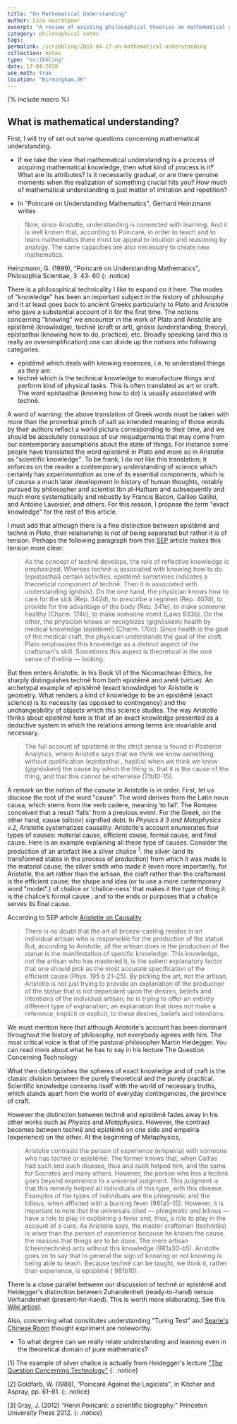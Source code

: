 ```yaml
---
title: "On Mathematical Understanding"
author: Sina Hazratpour
excerpt: "A review of existing philosophical theories on mathematical understanding"
category: philosophical notes
tags: 
permalink: /scribbling/2018-04-17-on-mathematical-understanding
collection: notes
type: "scribbling"
date: 17-04-2018
use_math: true
location: "Birmingham,UK"
---
```



{% include macro %}



## What is mathematical understanding? 

First, I will try of set out some questions concerning mathematical understanding. 

 + If we take the view that mathematical understanding is a process of acquiring mathematical knowledge, then what kind of process is it? What are its attributes? Is it necessarily gradual, or are there genuine moments when the realization of something crucial hits you? How much of mathematical understanding is just matter of imitation and repetition?         

 + In <q>Poincaré on Understanding Mathematics</q>, Gerhard Heinzmann writes  
  > Now, since Aristotle, understanding is connected with learning. And it is well known that,
according to Poincaré, in order to teach and to learn mathematics there must be appeal to
intuition and reasoning by analogy. The same capacities are also necessary to create new mathematics.
 
  Heinzmann, G. (1999), <q>Poincaré on Understanding Mathematics</q>, Philosophia Scientiae, 3: 43‐ 60 
<a href="http://www.numdam.org/item/PHSC_1998-1999__3_2_43_0" target="_blank"> <i class="fa fa-external-link" aria-hidden="true"></i></a>
{: .notice}
 
 There is a philosophical technicality I like to expand on it here. The modes of "knowledge" has been an important subject in the history of philosophy and it at least goes back to ancient Greeks particularly to Plato and Aristotle who gave a substantial account of it for the first time. The notions concerning "knowing" we encounter in the work of Plato and Aristotle are epistêmê (knowledge), technê (craft or art), gnôsis (understanding, theory), epistasthai (knowing how to do, practice), etc. Broadly speaking (and this is really an oversimplification) one can divide up the notions into following categories.  
 
  * epistêmê which deals with knowing essences, i.e. to understand things as they are.
  * technê which is the technical knowledge to manufacture things and perform kind of physical tasks. This is often translated as art or craft. The word epistasthai (knowing how to do) is usually associated with technê. 
 
 A word of warning: the above translation of Greek words must be taken with more than the proverbial pinch of salt as intended meaning of those words by their authors reflect a world picture corresponding to their time, and we should be absolutely conscious of our misjudgements that may come from our contemporary assumptions about the state of things. For instance some people have translated the word epistêmê in Plato and more so in Aristotle as <q>scientific knowledge</q>. To be frank, I do not like this translation; it enforces on the reader a contemporary understanding of science which certainly has _experimentation_ as one of its essential components, which is of course a much later development in history of human thoughts, notably pursued by philosopher and scientist Ibn al-Hatham and subsequently and much more systematically and robustly by Francis Bacon, Galileo Galilei, and Antoine Lavoisier, and others. For this reason, I propose the term "exact knowledge" for the rest of this article.        
 
  I must add that although there is a fine distinction between epistêmê and technê in Plato, their relationship is not of being separated but rather it is of tension. Perhaps the following paragraph from this [SEP](https://plato.stanford.edu/entries/episteme-techne/) article makes this tension more clear: 
  
  >As the concept of technê develops, the role of reflective knowledge is emphasized. Whereas technê is associated with knowing how to do (epistasthai) certain activities, epistêmê sometimes indicates a theoretical component of technê. Then it is associated with understanding (gnôsis). On the one hand, the physician knows how to care for the sick (Rep. 342d), to prescribe a regimen (Rep. 407d), to provide for the advantage of the body (Rep. 341e), to make someone healthy (Charm. 174c), to make someone vomit (Laws 933b). On the other, the physician knows or recognizes (gignôskein) health by medical knowledge (epistêmê) (Charm. 170c). Since health is the goal of the medical craft, the physician understands the goal of the craft. Plato emphasizes this knowledge as a distinct aspect of the craftsman's skill. Sometimes this aspect is theoretical in the root sense of theôria — looking.
 
 But then enters Aristotle. In his Book VI of the Nicomachean Ethics, he sharply distinguishes technê from both epistêmê and aretê (virtue). An archetypal example of epistêmê (exact knowledge) for Aristotle is geometry.  What renders a kind of knowledge to be an epistêmê (exact science) is its necessity (as opposed to contingency) and the unchangeability of objects which this science studies. The way Aristotle thinks about epistêmê here is that of an exact knowledge presented as a deductive system in which the relations among terms are invariable and necessary. 
 
 >The full account of epistêmê in the strict sense is found in Posterior Analytics, where Aristotle says that we think we know something without qualification (epistasthai…haplôs) when we think we know (gignôskein) the cause by which the thing is, that it is the cause of the thing, and that this cannot be otherwise (71b10-15).
 
A remark on the notion of the _casuse_ in Aristotle is in order. First, let us disclose the root of the word "cause".  The word derives from the Latin noun causa, which stems from the verb cadere, meaning ‘to fall’. The Romans conceived that a result ‘falls’ from a previous event. For the Greek, on the other hand, cause (αἴτιον) signified debt.  In _Physics II 3 and Metaphysics v.2_, Aristotle systematizes causality. Aristotle's account enumerates four types of causes: material cause, efficient cause, formal cause, and final cause. 
Here is an example explaining all these type of causes. Consider the production of an artefact like a silver chalice <sup>1</sup>. the silver (and its transformed states in the process of production) from which it was made is the material cause; the silver smith who made it (even more importantly, for Aristotle, the art rather than the artisan, the craft rather than the craftsman) is the efficient cause; the shape and idea (or to use a more contemporary word "model".) of chalice or ‘chalice-ness’ that makes it the type of thing it is the chalice’s formal cause ; and to the ends or purposes that a chalice serves its final cause. 

According to SEP article [Aristotle on Causality](https://plato.stanford.edu/entries/aristotle-causality/)
> There is no doubt that the art of bronze-casting resides in an individual artisan who is responsible for the production of the statue. But, according to Aristotle, all the artisan does in the production of the statue is the manifestation of specific knowledge. This knowledge, not the artisan who has mastered it, is the salient explanatory factor that one should pick as the most accurate specification of the efficient cause (Phys. 195 b 21–25). By picking the art, not the artisan, Aristotle is not just trying to provide an explanation of the production of the statue that is not dependent upon the desires, beliefs and intentions of the individual artisan; he is trying to offer an entirely different type of explanation; an explanation that does not make a reference, implicit or explicit, to these desires, beliefs and intentions. 

We must mention here that although Aristotle's account has been dominant throughout the history of philosophy, not everybody agrees with him. The most critical voice is that of the pastoral philosopher Martin Heidegger. You can read more about what he has to say in his lecture The Question Concerning Technology

What then distinguishes the spheres of exact knowledge and of craft is the classic division between the purely theoretical and the purely practical. Scientific knowledge concerns itself with the world of necessary truths, which stands apart from the world of everyday contingencies, the province of craft. 
 
However the distinction between technê and epistêmê fades away in his other works such as _Physics_ and _Metaphysics_. However, the contrast becomes between technê and epistêmê on one side and empeiria (experience) on the other. At the beginning of Metaphysics,

 > Aristotle contrasts the person of experience (empeiria) with someone who has technê or epistêmê. The former knows that, when Callias had such and such disease, thus and such helped him, and the same for Socrates and many others. However, the person who has a technê goes beyond experience to a universal judgment. This judgment is that this remedy helped all individuals of this type, with this disease. Examples of the types of individuals are the phlegmatic and the bilious, when afflicted with a burning fever (981a5-15). However, it is important to note that the universals cited — phlegmatic and bilious — have a role to play in explaining a fever and, thus, a role to play in the account of a cure. As Aristotle says, the master craftsman (technitês) is wiser than the person of experience because he knows the cause, the reasons that things are to be done. The mere artisan (cheirotechnês) acts without this knowledge (981a30-b5). Aristotle goes on to say that in general the sign of knowing or not knowing is being able to teach. Because technê can be taught, we think it, rather than experience, is epistêmê ( 981b10).
 
 There is a close parallel between our discussion of technê or epistêmê  and Heidegger's distinction between Zuhandenheit (ready-to-hand) versus Vorhandenheit (present-for-hand). This is worth more elaborating. See this [Wiki articel](https://wiki2.org/en/Heideggerian_terminology+Milds).  

Also, concerning what constitutes understanding "Turing Test" and [Searle's Chinese Room](https://plato.stanford.edu/entries/chinese-room/) thought expriment are noteworthy.  
 
 
 
 + To what degree can we really relate understanding and learning even in the theoretical domain of pure mathematics? 




[1] The example of silver chalice is actually from Heidegger's lecture ["The Question Concerning Technology"](http://www.english.hawaii.edu/criticalink/heidegger/guide1.html)
{: .notice}



[2] Goldfarb, W. (1988), <q>Poincaré Against the Logicists</q>, in Kitcher and Aspray, pp. 61–81. 
<a href="https://conservancy.umn.edu/bitstream/handle/11299/185664/11_02Goldfarb.pdf?sequence=1" target="_blank"> <i class="fa fa-external-link" aria-hidden="true"></i></a>
{: .notice}

[3] Gray, J. (2012) <q>Henri Poincaré: a scientific biography.</q> Princeton University Press 2012.
<a href="https://www.ams.org/notices/201404/rnoti-p378.pdf" target="_blank"> <i class="fa fa-external-link" aria-hidden="true"></i></a>
{: .notice}
